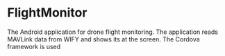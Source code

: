 # FlightMonitor
The Android application for drone flight monitoring.
The application reads MAVLink data from WIFY and shows its at the screen.
The Cordova framework is used
